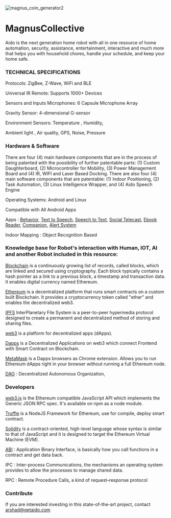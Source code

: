 ![magnus_coin_generator2](https://user-images.githubusercontent.com/33899852/34069771-d0e34828-e27d-11e7-86c6-ebb772e1c0fe.png)
# MagnusCollective
Aido is the next generation home robot with all in one resource of home automation, security, assistance, entertainment, interactive and much more that helps you with household chores, handle your schedule, and keep your home safe.

### TECHNICAL SPECIFICATIONS

Protocols: ZigBee, Z-Wave, WiFi and BLE

Universal IR Remote: Supports 1000+ Devices

 

Sensors and Inputs
Microphones:  6 Capsule Microphone Array

Gravity Sensor:  4-dimensional  G-sensor

Environment Sensors: Temperature , Humidity,

Ambient light , Air quality,  GPS, Noise, Pressure


### Hardware & Software

There are four (4) main hardware components that are in the process of being patented with the possibility of further patentable parts: (1) Custom Daughterboard, (2) Microcontroller for Mobility, (3) Power Management Board and (4) IR, WIFI and Laser Based Docking.
There are also four (4) main software components that are patentable: (1) Indoor Positioning, (2) Task Automation, (3) Linux Intelligence Wrapper, and (4)  Aido Speech Engine


Operating Systems:  Android and Linux

Compatible with All Android Apps

Apps : [Behavior](https://github.com/adi1001/MagnusCollective/tree/master/Robot%20Scripts/MainRobot_Script/Behavior), [Text to Speech](https://github.com/adi1001/MagnusCollective/tree/master/Robot%20Scripts/MainRobot_Script/SpeechToText), [Speech to Text](https://github.com/adi1001/MagnusCollective/tree/master/Robot%20Scripts/MainRobot_Script/SpeechToText), [Social Telecast](https://github.com/adi1001/MagnusCollective/tree/master/Robot%20Scripts/Android_Apps_Script/SocialTelecastApp), [Ebook Reader](https://github.com/adi1001/MagnusCollective/tree/master/Robot%20Scripts/Android_Apps_Script/E-BookReader), [Companion](https://github.com/adi1001/MagnusCollective/tree/master/Robot%20Scripts/MainRobot_Script/Companion),  [Alert System](https://github.com/adi1001/MagnusCollective/tree/master/Robot%20Scripts/Android_Apps_Script/AlertSystem)

Indoor Mapping : Object Recognition Based


### Knowledge base for Robot's interaction with Human, IOT, AI and another Robot included in this resource:

[Blockchain](https://www.blockchain.com/) is a continuously growing list of records, called blocks, which are linked and secured using cryptography. Each block typically contains a hash pointer as a link to a previous block, a timestamp and transaction data. It enables digital currency named Ethereum.

[Ethereum](https://ethereum.org/) is a decentralized platform that runs smart contracts on a custom built Blockchain. It provides a cryptocurrency token called "ether" and enables the decentralized web3.

[IPFS](https://ipfs.io/) InterPlanetary File System is a peer-to-peer hypermedia protocol designed to create a permanent and decentralized method of storing and sharing files. 

[web3](http://ethdocs.org/en/latest/introduction/web3.html) is a platform for decentralized apps (dApps).

[Dapps](http://www.ethereumwiki.com/ethereum-wiki/dapps/) is a Decentralized Applications on web3 which connect Frontend with Smart Contract on Blockchain.

[MetaMask](https://metamask.io/) is a Dapps browsers as Chrome extension. Allows you to run Ethereum dApps right in your browser without running a full Ethereum node.

[DAO](https://ethereum.org/dao) : Decentralized Autonomous Organization,

### Developers

[web3.js](https://github.com/ethereum/web3.js/) is the Ethereum compatible JavaScript API which implements the Generic JSON RPC spec. It's available on npm as a node module.

[Truffle](https://github.com/trufflesuite/truffle) is a NodeJS Framework for Ethereum, use for compile, deploy smart contract.

[Solidity](http://solidity.readthedocs.io/en/latest/#solidity) is a contract-oriented, high-level language whose syntax is similar to that of JavaScript and it is designed to target the Ethereum Virtual Machine (EVM).

[ABI](https://github.com/ethereum/wiki/wiki/Ethereum-Contract-ABI) : Application Binary Interface, is basically how you call functions in a contract and get data back.

IPC : Inter-process Communications, the mechanisms an operating system provides to allow the processes to manage shared data.

RPC : Remote Procedure Calls, a kind of request–response protocol

### Contribute
If you are interested investing in this state-of-the-art project, contact arshad@getaido.com

